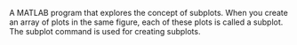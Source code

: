 A MATLAB program that explores the concept of subplots. When you create an array of plots in the same figure, each of these plots is called a subplot. The subplot 
command is used for creating subplots. 
